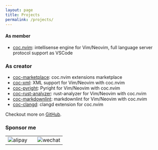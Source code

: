 ```yaml
---
layout: page
title: Projects
permalink: /projects/
---
```


#### As member

- [coc.nvim](https://github.com/neoclide/coc.nvim): intellisense engine for Vim/Neovim, full language server protocol support as VSCode

### As creator

- [coc-marketplace](https://github.com/fannheyward/coc-marketplace): coc.nvim extensions marketplace
- [coc-xml](https://github.com/fannheyward/coc-xml): XML support for Vim/Neovim with coc.nvim
- [coc-pyright](https://github.com/fannheyward/coc-pyright): Pyright for Vim/Neovim with coc.nvim
- [coc-rust-analyzer](https://github.com/fannheyward/coc-rust-analyzer): rust-analyzer for Vim/Neovim with coc.nvim
- [coc-markdownlint](https://github.com/fannheyward/coc-markdownlint): markdownlint for Vim/Neovim with coc.nvim
- [coc-clangd](https://github.com/clangd/coc-clangd): clangd extension for coc.nvim

Checkout more on [GitHub](https://github.com/fannheyward).

### Sponsor me

<!-- markdownlint-disable MD033 -->
<table>
  <tr>
    <td>
      <img src="https://user-images.githubusercontent.com/345274/100826616-b5cfd480-3495-11eb-9e7a-a43c9863a46c.jpg" alt="alipay"/>
    </td>
    <td></td>
    <td>
      <img src="https://user-images.githubusercontent.com/345274/100826637-c54f1d80-3495-11eb-8084-b94c90a535e9.JPG" alt="wechat"/>
    </td>
  </tr>
</table>
